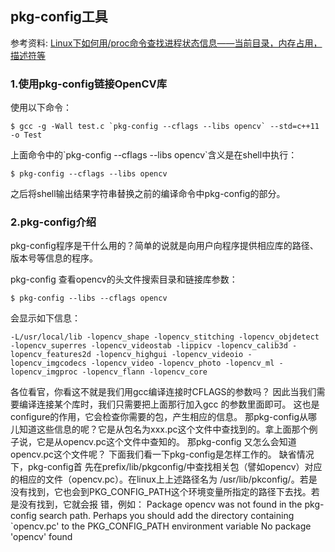 ## pkg-config工具

参考资料: [Linux下如何用/proc命令查找进程状态信息——当前目录，内存占用，描述符等](https://blog.csdn.net/juzihongle1/article/details/77184541)

### 1.使用pkg-config链接OpenCV库 

使用以下命令：

```shell
$ gcc -g -Wall test.c `pkg-config --cflags --libs opencv` --std=c++11 -o Test
```

上面命令中的\`pkg-config --cflags --libs opencv\`含义是在shell中执行：

```shell
$ pkg-config --cflags --libs opencv
```

之后将shell输出结果字符串替换之前的编译命令中pkg-config的部分。

### 2.pkg-config介绍

pkg-config程序是干什么用的？简单的说就是向用户向程序提供相应库的路径、版本号等信息的程序。

pkg-config  查看opencv的头文件搜索目录和链接库参数：

```shell
$ pkg-config --libs --cflags opencv
```

会显示如下信息：

```shell
-L/usr/local/lib -lopencv_shape -lopencv_stitching -lopencv_objdetect -lopencv_superres -lopencv_videostab -lippicv -lopencv_calib3d -lopencv_features2d -lopencv_highgui -lopencv_videoio -lopencv_imgcodecs -lopencv_video -lopencv_photo -lopencv_ml -lopencv_imgproc -lopencv_flann -lopencv_core 
```
各位看官，你看这不就是我们用gcc编译连接时CFLAGS的参数吗？
因此当我们需要编译连接某个库时，我们只需要把上面那行加入gcc 的参数里面即可。
这也是configure的作用，它会检查你需要的包，产生相应的信息。
那pkg-config从哪儿知道这些信息的呢？它是从包名为xxx.pc这个文件中查找到的。拿上面那个例子说，它是从opencv.pc这个文件中查知的。
那pkg-config 又怎么会知道opencv.pc这个文件呢？
下面我们看一下pkg-config是怎样工作的。
缺省情况下，pkg-config首 先在prefix/lib/pkgconfig/中查找相关包（譬如opencv）对应的相应的文件（opencv.pc）。在linux上上述路径名为 /usr/lib/pkconfig/。若是没有找到，它也会到PKG_CONFIG_PATH这个环境变量所指定的路径下去找。若是没有找到，它就会报 错，例如：
Package opencv was not found in the pkg-config search path.
Perhaps you should add the directory containing `opencv.pc'
to the PKG_CONFIG_PATH environment variable
No package 'opencv' found